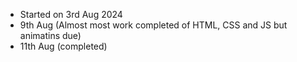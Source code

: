 - Started on 3rd Aug 2024
- 9th Aug (Almost most work completed of HTML, CSS and JS but animatins due)
- 11th Aug (completed)